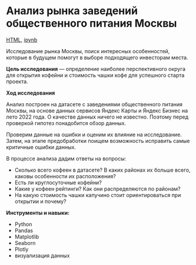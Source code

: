 # Анализ рынка заведений общественного питания Москвы

[HTML](https://github.com/arhitru/portfolio/blob/main/moscow_food_establishments/moscow_food_establishments.html), [ipynb](https://github.com/arhitru/portfolio/blob/main/moscow_food_establishments/moscow_food_establishments.ipynb)


Исследование рынка Москвы, поиск интересных особенностей, которые в будущем помогут в выборе подходящего инвесторам места.

**Цель исследования** — определение наиболее перспективного округа для открытия кофейни и стоимость чашки кофе для успешного старта проекта.

**Ход исследования**

Анализ построен на датасете с заведениями общественного питания Москвы, на основе данных сервисов Яндекс Карты и Яндекс Бизнес на лето 2022 года. О качестве данных ничего не известно. Поэтому перед проверкой гипотез понадобится обзор данных. 

Проверим данные на ошибки и оценим их влияние на исследование. Затем, на этапе предобработки поищем возможность исправить самые критичные ошибки данных.
 
В процессе анализа дадим ответы на вопросы:
 * Сколько всего кофеен в датасете? В каких районах их больше всего, каковы особенности их расположения?
 * Есть ли круглосуточные кофейни?
 * Какие у кофеен рейтинги? Как они распределяются по районам?
 * На какую стоимость чашки капучино стоит ориентироваться при открытии и почему?

**Инструменты и навыки:**
* Python
* Pandas
* Matplotlib
* Seaborn
* Plotly
* визуализация данных
